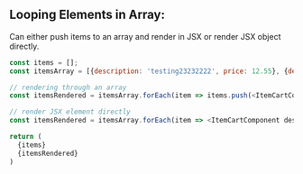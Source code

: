 ## Looping Elements in Array:
Can either push items to an array and render in JSX or render JSX object directly.

```js
const items = [];
const itemsArray = [{description: 'testing23232222', price: 12.55}, {description: 'testing22323', price: 50.00}];

// rendering through an array
const itemsRendered = itemsArray.forEach(item => items.push(<ItemCartComponent description={item.description} price={item.price} />));

// render JSX element directly
const itemsRendered = itemsArray.forEach(item => <ItemCartComponent description={item.description} price={item.price} />);

return (
  {items}
  {itemsRendered}
)
```
